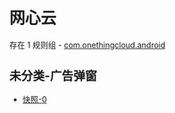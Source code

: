 # 网心云

存在 1 规则组 - [com.onethingcloud.android](/src/apps/com.onethingcloud.android.ts)

## 未分类-广告弹窗

- [快照-0](https://i.gkd.li/i/12841171)
